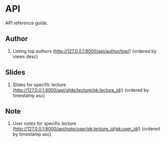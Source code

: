 # API
API reference guide.

## Author
1. Listing top authors (http://127.0.0.1:8000/api/author/top/) (ordered by views desc)

## Slides
1. Slides for specific lecture (http://127.0.0.1:8000/api/slide/lecture/<pk:lecture_id>/) (ordered by timestamp asc)

## Note
1. User notes for specific lecture (http://127.0.0.1:8000/api/note/user/<pk:lecture_id>/<pk:user_id>/) (ordered by timestamp asc)